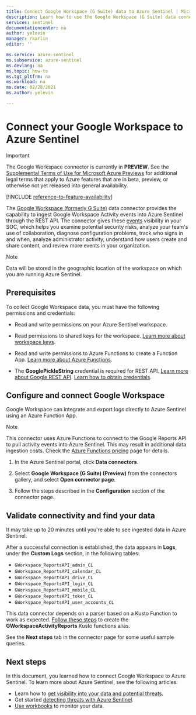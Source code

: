 ```yaml
---
title: Connect Google Workspace (G Suite) data to Azure Sentinel | Microsoft Docs
description: Learn how to use the Google Workspace (G Suite) data connector to ingest Google Workspace activity events into Azure Sentinel. View Google Workspace data in workbooks, create alerts, and improve investigation.
services: sentinel
documentationcenter: na
author: yelevin
manager: rkarlin
editor: ''

ms.service: azure-sentinel
ms.subservice: azure-sentinel
ms.devlang: na
ms.topic: how-to
ms.tgt_pltfrm: na
ms.workload: na
ms.date: 02/28/2021
ms.author: yelevin

---
```

# Connect your Google Workspace to Azure Sentinel

> [!IMPORTANT]
> The Google Workspace connector is currently in **PREVIEW**. See the [Supplemental Terms of Use for Microsoft Azure Previews](https://azure.microsoft.com/support/legal/preview-supplemental-terms/) for additional legal terms that apply to Azure features that are in beta, preview, or otherwise not yet released into general availability.

[!INCLUDE [reference-to-feature-availability](includes/reference-to-feature-availability.md)]

The [Google Workspace (formerly G Suite)](https://workspace.google.com/) data connector provides the capability to ingest Google Workspace Activity events into Azure Sentinel through the REST API. The connector gives these [events](https://developers.google.com/admin-sdk/reports/reference/rest/v1/activities) visibility in your SOC, which helps you examine potential security risks, analyze your team's use of collaboration, diagnose configuration problems, track who signs in and when, analyze administrator activity, understand how users create and share content, and review more events in your organization.

> [!NOTE]
> Data will be stored in the geographic location of the workspace on which you are running Azure Sentinel.

## Prerequisites

To collect Google Workspace data, you must have the following permissions and credentials:

- Read and write permissions on your Azure Sentinel workspace.

- Read permissions to shared keys for the workspace. [Learn more about workspace keys](../azure-monitor/agents/log-analytics-agent.md#workspace-id-and-key).

- Read and write permissions to Azure Functions to create a Function App. [Learn more about Azure Functions](../azure-functions/index.yml).

- The **GooglePickleString** credential is required for REST API. [Learn more about Google REST API](https://developers.google.com/admin-sdk/reports/v1/reference/activities). [Learn how to obtain credentials](https://developers.google.com/admin-sdk/reports/v1/quickstart/python).

## Configure and connect Google Workspace

Google Workspace can integrate and export logs directly to Azure Sentinel using an Azure Function App.

> [!NOTE]
> This connector uses Azure Functions to connect to the Google Reports API to pull activity events into Azure Sentinel. This may result in additional data ingestion costs. Check the [Azure Functions pricing](https://azure.microsoft.com/pricing/details/functions/) page for details.

1. In the Azure Sentinel portal, click **Data connectors**. 

1. Select **Google Workspace (G Suite) (Preview)** from the connectors gallery, and select **Open connector page**.

1. Follow the steps described in the **Configuration** section of the connector page.

## Validate connectivity and find your data

It may take up to 20 minutes until you're able to see ingested data in Azure Sentinel.

After a successful connection is established, the data appears in **Logs**, under the **Custom Logs** section, in the following tables:
- `GWorkspace_ReportsAPI_admin_CL`
- `GWorkspace_ReportsAPI_calendar_CL`
- `GWorkspace_ReportsAPI_drive_CL`
- `GWorkspace_ReportsAPI_login_CL`
- `GWorkspace_ReportsAPI_mobile_CL`
- `GWorkspace_ReportsAPI_token_CL`
- `GWorkspace_ReportsAPI_user_accounts_CL`

This data connector depends on a parser based on a Kusto Function to work as expected. [Follow these steps](https://aka.ms/sentinel-GWorkspaceReportsAPI-parser) to create the **GWorkspaceActivityReports** Kusto functions alias.

See the **Next steps** tab in the connector page for some useful sample queries.

## Next steps

In this document, you learned how to connect Google Workspace to Azure Sentinel. To learn more about Azure Sentinel, see the following articles:

- Learn how to [get visibility into your data and potential threats](quickstart-get-visibility.md).
- Get started [detecting threats with Azure Sentinel](tutorial-detect-threats-built-in.md).
- [Use workbooks](tutorial-monitor-your-data.md) to monitor your data.
